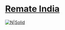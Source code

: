 # [Remate India](https://remate.in)
[![N|Solid](https://vamsimanohar9.github.io/ncorehackathon/under-construction.jpg)](https://remate.in)

